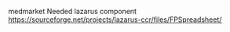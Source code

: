 medmarket
Needed lazarus component https://sourceforge.net/projects/lazarus-ccr/files/FPSpreadsheet/